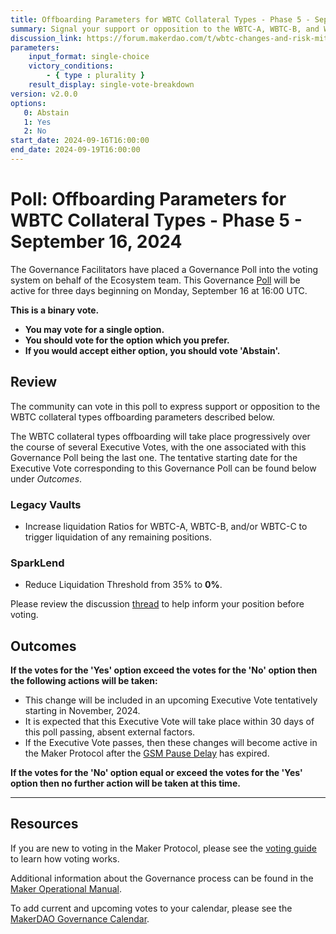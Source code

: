 ```yaml
---
title: Offboarding Parameters for WBTC Collateral Types - Phase 5 - September 16, 2024
summary: Signal your support or opposition to the WBTC-A, WBTC-B, and WBTC-C offboarding parameter changes included herein.
discussion_link: https://forum.makerdao.com/t/wbtc-changes-and-risk-mitigation-10-august-2024/24844/26
parameters:
    input_format: single-choice
    victory_conditions:
        - { type : plurality }
    result_display: single-vote-breakdown
version: v2.0.0
options:
   0: Abstain
   1: Yes
   2: No
start_date: 2024-09-16T16:00:00
end_date: 2024-09-19T16:00:00
---
```

# Poll: Offboarding Parameters for WBTC Collateral Types - Phase 5 - September 16, 2024

The Governance Facilitators have placed a Governance Poll into the voting system on behalf of the Ecosystem team. This Governance [Poll](https://manual.makerdao.com/governance/governance-cycle/weekly-governance-cycle#weekly-governance-cycle-definitions-mip16c1) will be active for three days beginning on Monday, September 16 at 16:00 UTC.

**This is a binary vote.**

- **You may vote for a single option.**
- **You should vote for the option which you prefer.**
- **If you would accept either option, you should vote 'Abstain'.**

## Review

The community can vote in this poll to express support or opposition to the WBTC collateral types offboarding parameters described below.

The WBTC collateral types offboarding will take place progressively over the course of several Executive Votes, with the one associated with this Governance Poll being the last one. The tentative starting date for the Executive Vote corresponding to this Governance Poll can be found below under _Outcomes_.

### Legacy Vaults

- Increase liquidation Ratios for WBTC-A, WBTC-B, and/or WBTC-C to trigger liquidation of any remaining positions.

### SparkLend

- Reduce Liquidation Threshold from 35% to **0%**.

Please review the discussion [thread](https://forum.makerdao.com/t/wbtc-changes-and-risk-mitigation-10-august-2024/24844/26) to help inform your position before voting.

## Outcomes

**If the votes for the 'Yes' option exceed the votes for the 'No' option then the following actions will be taken:**

- This change will be included in an upcoming Executive Vote tentatively starting in November, 2024.
- It is expected that this Executive Vote will take place within 30 days of this poll passing, absent external factors.
- If the Executive Vote passes, then these changes will become active in the Maker Protocol after the [GSM Pause Delay](https://manual.makerdao.com/parameter-index/core/param-gsm-pause-delay) has expired.

**If the votes for the 'No' option equal or exceed the votes for the 'Yes' option then no further action will be taken at this time.**

---

## Resources

If you are new to voting in the Maker Protocol, please see the [voting guide](https://manual.makerdao.com/governance/voting-in-makerdao/on-chain-governance) to learn how voting works.

Additional information about the Governance process can be found in the [Maker Operational Manual](https://manual.makerdao.com).

To add current and upcoming votes to your calendar, please see the [MakerDAO Governance Calendar](https://manual.makerdao.com/makerdao/calendars/governance-calendar).
